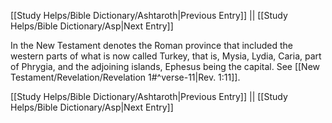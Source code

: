 [[Study Helps/Bible Dictionary/Ashtaroth|Previous Entry]]  ||  [[Study Helps/Bible Dictionary/Asp|Next Entry]]

 In the New Testament denotes the Roman province that included the western parts of what is now called Turkey, that is, Mysia, Lydia, Caria, part of Phrygia, and the adjoining islands, Ephesus being the capital. See [[New Testament/Revelation/Revelation 1#^verse-11|Rev. 1:11]].

[[Study Helps/Bible Dictionary/Ashtaroth|Previous Entry]]  ||  [[Study Helps/Bible Dictionary/Asp|Next Entry]]